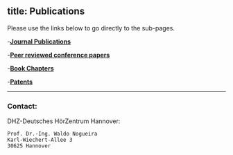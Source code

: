 title: Publications
---


Please use the links below to go directly to the sub-pages.



-**[Journal Publications](https://vianna.de/01_workgroups/nogueira/publications/publications.html)**

-**[Peer reviewed conference papers](https://vianna.de/01_workgroups/nogueira/publications/conferences.html)**

-**[Book Chapters](https://vianna.de/01_workgroups/nogueira/publications/bookchapters.html)**

-**[Patents](https://vianna.de/01_workgroups/nogueira/publications/patents.html)**







- - -    
### Contact:
DHZ-Deutsches HörZentrum Hannover:

    Prof. Dr.-Ing. Waldo Nogueira
    Karl-Wiechert-Allee 3 
    30625 Hannover    
    
